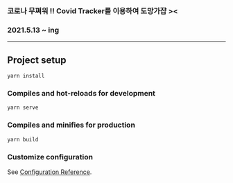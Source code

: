 ### 코로나 무쪄워 !! Covid Tracker를 이용하여 도망가쟙 ><
### 2021.5.13 ~ ing
------------------------
## Project setup
```
yarn install
```

### Compiles and hot-reloads for development
```
yarn serve
```

### Compiles and minifies for production
```
yarn build
```

### Customize configuration
See [Configuration Reference](https://cli.vuejs.org/config/).
